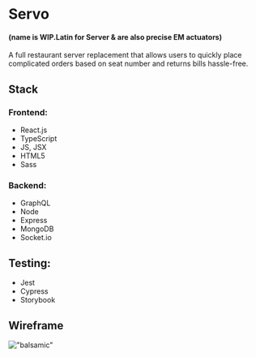 # Servo 
#### (name is WIP.Latin for Server & are also precise EM actuators)
A full restaurant server replacement that allows users to quickly place complicated orders based on seat number and returns bills hassle-free.

## Stack

### Frontend:
- React.js
- TypeScript
- JS, JSX
- HTML5
- Sass

### Backend:
- GraphQL
- Node
- Express 
- MongoDB
- Socket.io

## Testing:
- Jest
- Cypress
- Storybook

## Wireframe 

!["balsamic"](https://i.imgur.com/XytIyy0.png)
